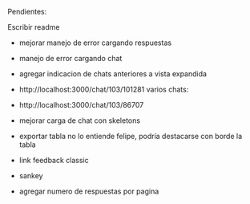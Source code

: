 Pendientes:

Escribir readme

- mejorar manejo de error cargando respuestas
- manejo de error cargando chat
- agregar indicacion de chats anteriores a vista expandida
- http://localhost:3000/chat/103/101281
varios chats:
- http://localhost:3000/chat/103/86707

- mejorar carga de chat con skeletons
- exportar tabla no lo entiende felipe, podría destacarse con borde la tabla
- link feedback classic
- sankey
- agregar numero de respuestas por pagina
